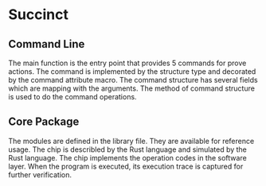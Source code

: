# Succinct

## Command Line

The main function is the entry point that provides 5 commands for prove actions. The command is implemented by the structure type and decorated by the command attribute macro. The command structure has several fields which are mapping with the arguments. The method of command structure is used to do the command operations.

## Core Package

The modules are defined in the library file. They are available for reference usage. The chip is describled by the Rust language and simulated by the Rust language. The chip implements the operation codes in the software layer. When the program is executed, its execution trace is captured for further verification.


